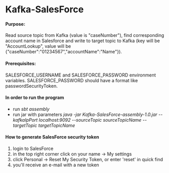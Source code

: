 # Kafka-SalesForce
#### Purpose:
Read source topic from Kafka (value is "caseNumber"), find corresponding account name in Salesforce and write to target topic to Kafka (key will be "AccountLookup", value will be {"caseNumber":"01234567","accountName":"Name"}).

#### Prerequisites:
SALESFORCE_USERNAME and SALESFORCE_PASSWORD environment variables. SALESFORCE_PASSWORD should have a format like passwordSecurityToken.

#### In order to run the program

- run *sbt assembly*
- run jar with parameters *java -jar Kafka-SalesForce-assembly-1.0.jar --kafkaIpPort localhost:9092 --sourceTopic sourceTopicName --targetTopic targetTopicName*

#### How to generate SalesForce security token

1) login to SalesForce
2) in the top right corner click on your name -> My settings
3) click Personal -> Reset My Security Token, or enter 'reset' in quick find
4) you'll receive an e-mail with a new token